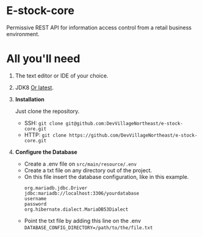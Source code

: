 # E-stock-core

Permissive REST API for information access control from a retail business environment.

# All you'll need

1. The text editor or IDE of your choice.
2. JDK8 [Or latest](https://www.oracle.com/technetwork/java/javase/downloads/index.html).
3. **Installation**

   Just clone the repository.
   * SSH:  `git clone git@github.com:DevVillageNortheast/e-stock-core.git`
   * HTTP: `git clone https://github.com/DevVillageNortheast/e-stock-core.git`

4. **Configure the Database**
   * Create a .env file on `src/main/resource/.env`
   * Create a txt file on any directory out of the project.
   * On this file insert the database configuration, like in this example.
        ```
        org.mariadb.jdbc.Driver
        jdbc:mariadb://localhost:3306/yourdatabase
        username
        password
        org.hibernate.dialect.MariaDB53Dialect
        ```
   * Point the txt file by adding this line on the .env `DATABASE_CONFIG_DIRECTORY=/path/to/the/file.txt`